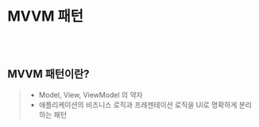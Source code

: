 # MVVM 패턴

&nbsp;   
&nbsp;

## MVVM 패턴이란?
> - Model, View, ViewModel 의 약자   
> - 애플리케이션의 비즈니스 로직과 프레젠테이션 로직을 UI로 명확하게 분리하는 패턴
